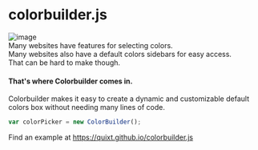 # colorbuilder.js
![image](https://user-images.githubusercontent.com/88290402/165171121-2fbb0c37-48ad-40c4-8969-3cd4e3884f51.png)<br>
Many websites have features for selecting colors.<br> Many websites also have a default colors sidebars for easy access.<br> That can be hard to make though.<br>
#### That's where Colorbuilder comes in.<br>
Colorbuilder makes it easy to create a dynamic and customizable default colors box without needing many lines of code.
```js
var colorPicker = new ColorBuilder();
```
Find an example at https://quixt.github.io/colorbuilder.js

